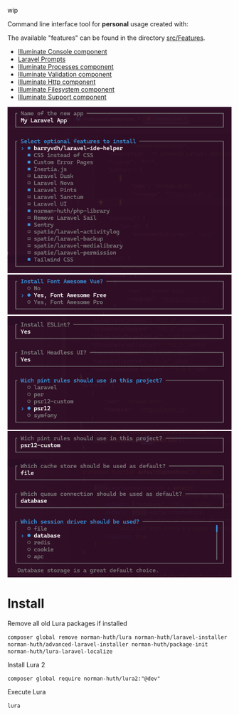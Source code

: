 wip

Command line interface tool for **personal** usage created with:

The available "features" can be found in the directory [src/Features](/src/Features).

* [Illuminate Console component](https://laravel.com/docs/11.x/artisan)
* [Laravel Prompts](https://laravel.com/docs/11.x/prompts)
* [Illuminate Processes component](https://laravel.com/docs/11.x/processes)
* [Illuminate Validation component](https://laravel.com/docs/11.x/validation)
* [Illuminate Http component](https://laravel.com/docs/11.x/http-client)
* [Illuminate Filesystem component](https://laravel.com/docs/11.x/filesystem)
* [Illuminate Support component](https://laravel.com/docs/11.x/helpers)

![01](/docs/assets/01.png?v=d7a2118ac99dee6d494b40e3e788b450)
![02](/docs/assets/02.png?v=4320b908207b3cf8bca84fa7ae11cf24)
![03](/docs/assets/03.png?v=9c5dac6b2b4fc7f555b63e06b098e443)
![04](/docs/assets/04.png?v=63c7e4422a3273ef47c6a608df6996ed)

# Install

Remove all old Lura packages if installed

```shell
composer global remove norman-huth/lura norman-huth/laravel-installer norman-huth/advanced-laravel-installer norman-huth/package-init norman-huth/lura-laravel-localize
```

Install Lura 2

```shell
composer global require norman-huth/lura2:"@dev"
```

Execute Lura

```shell
lura
```
